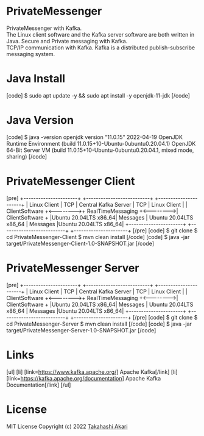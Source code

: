 # PrivateMessenger
PrivateMessenger with Kafka.  
The Linux client software and the Kafka server software are both written in Java.
Secure and Private messaging with Kafka.  
TCP/IP communication with Kafka.
Kafka is a distributed publish-subscribe messaging system.

# Java Install
[code]
$ sudo apt update -y && sudo apt install -y openjdk-11-jdk
[/code]

# Java Version
[code]
$ java -version
openjdk version "11.0.15" 2022-04-19
OpenJDK Runtime Environment (build 11.0.15+10-Ubuntu-0ubuntu0.20.04.1)
OpenJDK 64-Bit Server VM (build 11.0.15+10-Ubuntu-0ubuntu0.20.04.1, mixed mode, sharing)
[/code]

# PrivateMessenger Client
[pre]
+----------------------+          +--------------------------+          +----------------------+
|    Linux Client      |   TCP    |   Central Kafka Server   |   TCP    |    Linux Client      |
|   ClientSoftware     +<-------->+    RealTimeMessaging     +<-------->|   ClientSoftware     +
|Ubuntu 20.04LTS x86_64| Messages |  Ubuntu 20.04LTS  x86_64 | Messages |Ubuntu 20.04LTS x86_64|
+----------------------+          +--------------------------+          +----------------------+ 
[/pre]
[code]
$ git clone
$ cd PrivateMessenger-Client
$ mvn clean install
[/code]
[code]
$ java -jar target/PrivateMessenger-Client-1.0-SNAPSHOT.jar
[/code]


# PrivateMessenger Server
[pre]
+----------------------+          +--------------------------+          +----------------------+
|    Linux Client      |   TCP    |   Central Kafka Server   |   TCP    |    Linux Client      |
|   ClientSoftware     +<-------->+    RealTimeMessaging     +<-------->|   ClientSoftware     +
|Ubuntu 20.04LTS x86_64| Messages |  Ubuntu 20.04LTS  x86_64 | Messages |Ubuntu 20.04LTS x86_64|
+----------------------+          +--------------------------+          +----------------------+ 
[/pre]
[code]
$ git clone
$ cd PrivateMessenger-Server
$ mvn clean install
[/code]
[code]
$ java -jar target/PrivateMessenger-Server-1.0-SNAPSHOT.jar
[/code]

# Links
[ul]
[li] [link=https://www.kafka.apache.org/] Apache Kafka[/link]
[li] [link=https://kafka.apache.org/documentation] Apache Kafka Documentation[/link]
[/ul]

# License
MIT License Copyright (c) 2022 [Takahashi Akari](https://github.com/takahashi-akari)